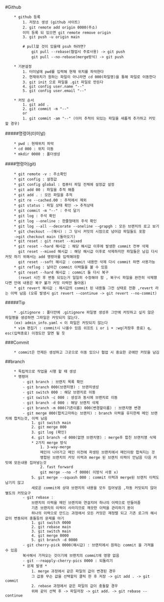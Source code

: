 #Github 

        * github 등록
            1. 저장소 생성 (github 사이트)
            2. git remote add origin 0000(주소)
            이미 등록 되 있으면 git remote remove origin 
            3. git push -u origin main

            # pull할 것이 있을때 psuh 하려면?
                git pull --rebase(협업시 주로사용) -> git push
                git pull --no-rebase(merge방식) -> git push

        * 기본설정 
            1. 터미널에 pwd를 입력해 현재 위치를 파악한다
            2. 현재위치가 원하는 파일이 아니라면 cd 000(파일명)을 통해 파일로 이동한다
            3. git init 으로 파일을 .git 파일로 만든다
            4. git config user.name "--"
            5. git config user.email "--"
            
        * 커밋 순서
            1. git add .
            2. git commit -m "--"
            or
            1. git commit -am "--" (이미 추적이 되있는 파일을 새롭게 추가하고 커밋 할 경우)
            
#####명령어(터미널)

        * pwd : 현재위치 파악
        * cd 000 : 위치 이동 
        * mkdir 0000 : 폴더생성
        
####명령어(git)

        * git remote -v : 주소확인
        * git config : 설정값 
        * git config global : 컴퓨터 파일 전체에 설정값 설정
        * git add 00 : 파일을 추적 해줌
        * git add . : 모든 파일을 추적
        * git re --cached.00 : 추적에서 제외
        * git status : 파일 상태 확인 -> 추적상태
        * git commit -m "--" : 주석 달기
        * git log : 주석 확인
        * git log --oneline : 한줄형태의 주석 확인
        * git log --all --decorate --oneline --grapgh : 모든 브랜치의 로고 보기
        * git checkout --(해시) : 그 당시 커밋의 시점으로 넘어감 파일들도 포함
        ->git checkout main (돌아오기)
        * git reset : git reset --mixed
        * git reset --hard 해시값 : 해당 해시값 이후에 발생한 commit 전부 삭제
          git reset --mixed 해시값 : 해당 해시값 이후로 삭제하지만 파일들은 남김 다시 커밋 하기 위해서는 add 명령어를 입력해야함
          git reset --soft 해시값 : commit 내용만 삭제 다시 commit 하면 사용가능  
        * git reflog : 날아간 commit 이력들을 볼 수 있음
        * git reset --hard 해시값 : commit 들 다시 복구
          (reset 시킨 후 변동 되있는거 일일히 수정해야 함 , 복구시 파일을 완전히 삭제했다면 안에 내용은 복구 불가 커밋 이력만 돌아옴)
        * git revert 해시값 : 해시값의 commit 된 내용들 그전 상태로 전환 ,revert 라는 이력 남음 (오류 발생시 git revert --continue -> git revert --no-commit)

#####Tip

        * .gitignore : 폴더안에 .gitignore 파일명 생성후 그안에 커밋하고 싶지 않은 파일명을 생성하면 그파일은 커밋되지 않는다. 
        (ex) admin_info.yaml < 이 파일은 커밋되지 않는다
        * vim 편집기 : commit시 나올수 있음 쉬프트 i or i + :wq(저장후 종료) q, esc(입력종료) 이정도만 알면 될 듯
        
###Commit 

        * commit은 언제든 생성하고 그곳으로 이동 있으나 협업 시 중요한 곳에만 커밋을 남김

##branch

        * 독립적으로 작업을 시행 할 때 생성 
        * 명령어 
            - git branch : 브랜치 목록 확인
            - git branch 000(브랜치명) : 브랜치생성
            - git switch 000 : 해당 브랜치로 이동
            - git switch -c 000 : 생성과 동시에 브랜치로 이동
            - git branch -d 000 : 해당 브랜치 삭제
            - git branch -m 000(기존이름) 000(변경할이름) : 브랜치명 변경
            - git merge 000(합치고자하는 브랜치) : branch 이력을 유지한체 메인 브랜치에 합치는것, 이력 남음 
                1. git switch main
                2. git merge 000
                3. git log (확인)
                4. git branch -d 000(없앤 브랜치명) : merge후 합친 브랜치명 삭제
                * 2가지 merge 방식
                    1. 3-way-merge
                    메인이 나아가고 메인 이전에 파생된 브랜치에서 메인이랑 합쳐지는 것
                    병합된 브랜치의 커밋 이력과 merge 된 브랜치 이력이 안남음 다음 커밋에 모든내용 집어넣는것
                    2. fast forward 
                    git merge --no -f 0000( 이방식 사용 x)
                5. git merge --squash 000 : commit 이력과 merge된 브랜치 이력도 남기지 않고
                새로운 commit에 상대 브랜치의 내용을 모두 집어넣음 ,자동 커밋되지 않아 별도의 커밋요구
            - git rebase :
                브랜치의 이력을 메인 브랜치와 연걸지어 하나의 이력으로 만들어줌
                기존 브랜치의 이력이 사라지므로 깨끗한 이력을 관리하기 용이
                하나의 이력으로 만드는 과정에서 모든 커밋은 재정렬 되고 기존 로그의 해시값이 변동되어 충돌등의 문제를 야기
                1. git switch 0000
                2. git rebase main
                3. git switch main
                4. git merge 0000
                5. git branch -d 0000
            - git cherry-pick 0000(해시값) : 브랜치에서 원하는 commit 을 가져올 수 있음 
            복사해서 가져오는 것이기에 브랜치의 commit에 영향 없음
            - git --reapply-cherry-pics 0000 : 되돌리기
            * 문제 발생 *
                1. merge 과정에서 같은 파일의 값이 변경된 경우
                그 값중 무슨 값을 선택할지 클릭 한 후 저장 -> git add . -> git commit
                2. rebase 과정에서 같은 파일의 값이 충돌할 경우
                위와 같이 선택 후 -> 파일저장 -> git add. -> git rebase --continue

         

